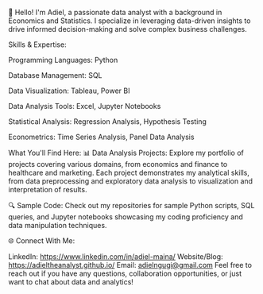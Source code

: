 👋 Hello! I'm Adiel, a passionate data analyst with a background in Economics and Statistics. I specialize in leveraging data-driven insights to drive informed decision-making and solve complex business challenges.

Skills & Expertise:

Programming Languages: Python

Database Management: SQL

Data Visualization: Tableau, Power BI

Data Analysis Tools: Excel, Jupyter Notebooks

Statistical Analysis: Regression Analysis, Hypothesis Testing

Econometrics: Time Series Analysis, Panel Data Analysis

What You'll Find Here:
📊 Data Analysis Projects: Explore my portfolio of projects covering various domains, from economics and finance to healthcare and marketing. Each project demonstrates my analytical skills, from data preprocessing and exploratory data analysis to visualization and interpretation of results.

🔍 Sample Code: Check out my repositories for sample Python scripts, SQL queries, and Jupyter notebooks showcasing my coding proficiency and data manipulation techniques.

🌐 Connect With Me:

LinkedIn: https://www.linkedin.com/in/adiel-maina/
Website/Blog: https://adieltheanalyst.github.io/
Email: adielngugi@gmail.com
Feel free to reach out if you have any questions, collaboration opportunities, or just want to chat about data and analytics!
<!---
Adieltheanalyst/Adieltheanalyst is a ✨ special ✨ repository because its `README.md` (this file) appears on your GitHub profile.
You can click the Preview link to take a look at your changes.
--->
